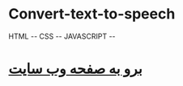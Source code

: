 # Convert-text-to-speech
HTML -- CSS -- JAVASCRIPT --
<br>



<h1> 
<a href="//mohammadpaknahad1395.github.io/Convert-text-to-speech/">برو به صفحه وب سایت</a>
</h1>

